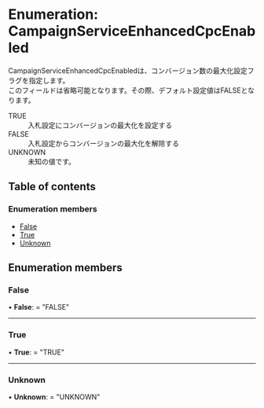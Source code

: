 # Enumeration: CampaignServiceEnhancedCpcEnabled


<div lang=\"ja\">CampaignServiceEnhancedCpcEnabledは、コンバージョン数の最大化設定フラグを指定します。<br> このフィールドは省略可能となります。その際、デフォルト設定値はFALSEとなります。</div>  <dl class=term>   <dt class=\"term__item\">TRUE</dt>   <dd class=\"term__desc\"><span lang=\"ja\">入札設定にコンバージョンの最大化を設定する</span></dd>   <dt class=\"term__item\">FALSE</dt>   <dd class=\"term__desc\"><span lang=\"ja\">入札設定からコンバージョンの最大化を解除する</span></dd>   <dt class=\"term__item\">UNKNOWN</dt>   <dd class=\"term__desc\"><span lang=\"ja\">未知の値です。</span></dd> </dl>

## Table of contents

### Enumeration members

- [False](campaignserviceenhancedcpcenabled.md#false)
- [True](campaignserviceenhancedcpcenabled.md#true)
- [Unknown](campaignserviceenhancedcpcenabled.md#unknown)

## Enumeration members

### False

• **False**: = "FALSE"

___

### True

• **True**: = "TRUE"

___

### Unknown

• **Unknown**: = "UNKNOWN"
